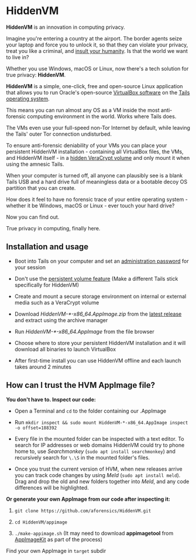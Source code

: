 # HiddenVM

**HiddenVM** is an innovation in computing privacy.

Imagine you're entering a country at the airport. The border agents seize your laptop and force you to unlock it, so that they can violate your privacy, treat you like a criminal, and [insult your humanity](https://www.reddit.com/r/privacy/comments/epblc8/australian_border_employee_hands_phone_back_to/). Is that the world we want to live in?

Whether you use Windows, macOS or Linux, now there's a tech solution for true privacy: **HiddenVM**.

**HiddenVM** is a simple, one-click, free and open-source Linux application that allows you to run Oracle's open-source [VirtualBox software](https://virtualbox.org) on the [Tails operating system](https://tails.boum.org).

This means you can run almost any OS as a VM inside the most anti-forensic computing environment in the world. Works where Tails does.

The VMs even use your full-speed non-Tor Internet by default, while leaving the Tails' outer Tor connection undisturbed.

To ensure anti-forensic deniability of your VMs you can place your persistent HiddenVM installation - containing all VirtualBox files, the VMs, and HiddenVM itself - in a [hidden VeraCrypt volume](https://www.veracrypt.fr/en/Hidden%20Volume.html) and only mount it when using the amnesic Tails.

When your computer is turned off, all anyone can plausibly see is a blank Tails USB and a hard drive full of meaningless data or a bootable decoy OS partition that you can create.

How does it feel to have no forensic trace of your entire operating system - whether it be Windows, macOS or Linux - ever touch your hard drive?

Now you can find out.

True privacy in computing, finally here.
## Installation and usage

- Boot into Tails on your computer and set an [administration password](https://tails.boum.org/doc/first_steps/startup_options/administration_password/index.en.html) for your session

- Don't use the [persistent volume feature](https://tails.boum.org/doc/first_steps/persistence/index.en.html) (Make a different Tails stick specifically for HiddenVM)

- Create and mount a secure storage environment on internal or external media such as a VeraCrypt volume

- Download *HiddenVM-\*-x86_64.AppImage.zip* from the [latest release](https://github.com/aforensics/HiddenVM/releases) and extract using the archive manager

- Run *HiddenVM-\*-x86_64.AppImage* from the file browser

- Choose where to store your persistent HiddenVM installation and it will download all binaries to launch VirtualBox

- After first-time install you can use HiddenVM offline and each launch takes around 2 minutes

## How can I trust the HVM AppImage file?

**You don't have to. Inspect our code:**

- Open a Terminal and `cd` to the folder containing our .AppImage

- Run `mkdir inspect && sudo mount HiddenVM-*-x86_64.AppImage inspect -o offset=188392`

- Every file in the mounted folder can be inspected with a text editor. To search for IP addresses or web domains HiddenVM could try to phone home to, use *Searchmonkey* (`sudo apt install searchmonkey`) and recursively search for `\.\S` in the mounted folder's files.

- Once you trust the current version of HVM, when new releases arrive you can track code changes by using *Meld* (`sudo apt install meld`). Drag and drop the old and new folders together into *Meld*, and any code differences will be highlighted.

**Or generate your own AppImage from our code after inspecting it:**

1. `git clone https://github.com/aforensics/HiddenVM.git`

2. `cd HiddenVM/appimage`

3. `./make-appimage.sh` (It may need to download **appimagetool** from [AppImageKit](https://github.com/AppImage/AppImageKit) as part of the process)

Find your own AppImage in `target` subdir






